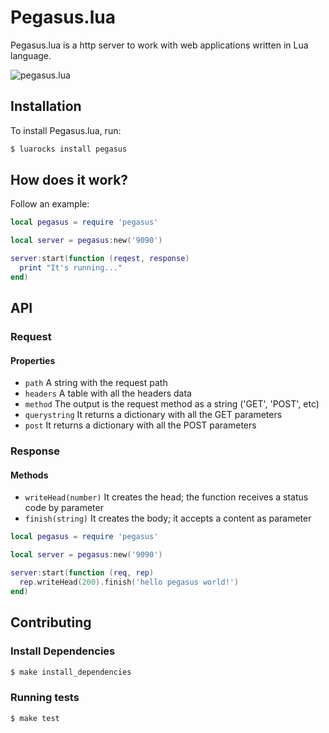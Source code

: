 # Pegasus.lua
Pegasus.lua is a http server to work with web applications written in Lua language.

![pegasus.lua](http://evandrolg.github.io/pegasus.lua/pegasus.lua.svg)

## Installation
To install Pegasus.lua, run:
```sh
$ luarocks install pegasus
```

## How does it work?
Follow an example:
```lua
local pegasus = require 'pegasus'

local server = pegasus:new('9090')

server:start(function (reqest, response)
  print "It's running..."
end)
```

## API
### Request
#### Properties
* `path` A string with the request path
* `headers` A table with all the headers data
* `method` The output is the request method as a string ('GET', 'POST', etc)
* `querystring` It returns a dictionary with all the GET parameters
* `post` It returns a dictionary with all the POST parameters

### Response
#### Methods
* `writeHead(number)` It creates the head; the function receives a status code by parameter
* `finish(string)` It creates the body; it accepts a content as parameter

```lua
local pegasus = require 'pegasus'

local server = pegasus:new('9090')

server:start(function (req, rep)
  rep.writeHead(200).finish('hello pegasus world!')
end)
```

## Contributing

### Install Dependencies

```sh
$ make install_dependencies
```

### Running tests

```sh
$ make test
```

